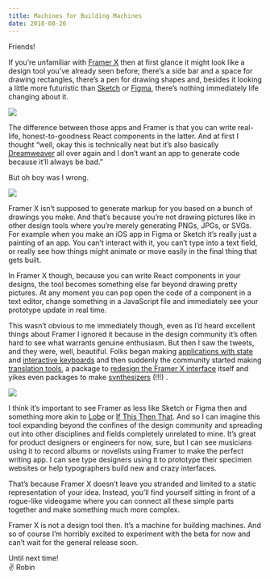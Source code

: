 ```yaml
---
title: Machines for Building Machines
date: 2018-08-26
---
```


Friends!

If you’re unfamiliar with [Framer X](https://framer.com/x) then at first glance it might look like a design tool you’ve already seen before; there’s a side bar and a space for drawing rectangles, there’s a pen for drawing shapes and, besides it looking a little more futuristic than [Sketch](https://www.sketchapp.com/) or [Figma](http://figma.com/), there’s nothing immediately life changing about it.

![](https://buttondown.s3.us-west-2.amazonaws.com/images/91c55600-79f2-4ac4-aa52-8ab2242430e9.png)

The difference between those apps and Framer is that you can write real-life, honest-to-goodness React components in the latter. And at first I thought “well, okay this is technically neat but it’s also basically [Dreamweaver](https://en.wikipedia.org/wiki/Adobe_Dreamweaver) all over again and I don’t want an app to generate code because it’ll always be bad.”

But oh boy was I wrong.

![](https://buttondown.s3.us-west-2.amazonaws.com/images/78f8285e-16d3-4cdf-a37a-a2702674232f.png)

Framer X isn’t supposed to generate markup for you based on a bunch of drawings you make. And that’s because you’re not drawing pictures like in other design tools where you’re merely generating PNGs, JPGs, or SVGs. For example when you make an iOS app in Figma or Sketch it’s really just a painting of an app. You can’t interact with it, you can’t type into a text field, or really see how things might animate or move easily in the final thing that gets built.

In Framer X though, because you can write React components in your designs, the tool becomes something else far beyond drawing pretty pictures. At any moment you can pop open the code of a component in a text editor, change something in a JavaScript file and immediately see your prototype update in real time.

This wasn’t obvious to me immediately though, even as I’d heard excellent things about Framer I ignored it because in the design community it’s often hard to see what warrants genuine enthusiasm. But then I saw the tweets, and they were, well, beautiful. Folks began making [applications with state](https://twitter.com/derlukasg/status/1032012853769842693) and [interactive keyboards](https://twitter.com/robertvhoesel/status/1032697176953167872) and then suddenly the community started making [translation tools](https://twitter.com/zach__johnston/status/1031577818730123265), a package to [redesign the Framer X interface](https://twitter.com/jornvandijk/status/1030821214783201281) itself and yikes even packages to make [synthesizers](https://twitter.com/jellea/status/1033013392578105344) (!!!) .

![](https://buttondown.s3.us-west-2.amazonaws.com/images/1d917ab5-cc4a-413e-9c1b-deea8bbeb6ee.png)

I think it’s important to see Framer as less like Sketch or Figma then and something more akin to [Lobe](https://lobe.ai/) or [If This Then That](https://ifttt.com/). And so I can imagine this tool expanding beyond the confines of the design community and spreading out into other disciplines and fields completely unrelated to mine. It’s great for product designers or engineers for now, sure, but I can see musicians using it to record albums or novelists using Framer to make the perfect writing app. I can see type designers using it to prototype their specimen websites or help typographers build new and crazy interfaces.

That’s because Framer X doesn’t leave you stranded and limited to a static representation of your idea. Instead, you’ll find yourself sitting in front of a rogue-like videogame where you can connect all these simple parts together and make something much more complex.

Framer X is not a design tool then. It’s a machine for building machines. And so of course I’m horribly excited to experiment with the beta for now and can’t wait for the general release soon.

Until next time! <br>
✌️ Robin

